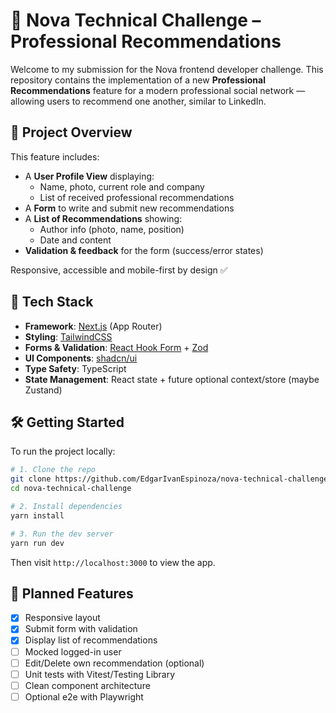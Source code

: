 # 🧪 Nova Technical Challenge – Professional Recommendations

Welcome to my submission for the Nova frontend developer challenge. This repository contains the implementation of a new **Professional Recommendations** feature for a modern professional social network — allowing users to recommend one another, similar to LinkedIn.

## 🚀 Project Overview

This feature includes:

- A **User Profile View** displaying:
  - Name, photo, current role and company
  - List of received professional recommendations
- A **Form** to write and submit new recommendations
- A **List of Recommendations** showing:
  - Author info (photo, name, position)
  - Date and content
- **Validation & feedback** for the form (success/error states)

Responsive, accessible and mobile-first by design ✅

## 🧰 Tech Stack

- **Framework**: [Next.js](https://nextjs.org/) (App Router)
- **Styling**: [TailwindCSS](https://tailwindcss.com/)
- **Forms & Validation**: [React Hook Form](https://react-hook-form.com/) + [Zod](https://zod.dev/)
- **UI Components**: [shadcn/ui](https://ui.shadcn.com/)
- **Type Safety**: TypeScript
- **State Management**: React state + future optional context/store (maybe Zustand)

## 🛠️ Getting Started

To run the project locally:

```bash
# 1. Clone the repo
git clone https://github.com/EdgarIvanEspinoza/nova-technical-challenge.git
cd nova-technical-challenge

# 2. Install dependencies
yarn install

# 3. Run the dev server
yarn run dev
```

Then visit `http://localhost:3000` to view the app.

## 🧪 Planned Features

- [x] Responsive layout
- [x] Submit form with validation
- [x] Display list of recommendations
- [ ] Mocked logged-in user
- [ ] Edit/Delete own recommendation (optional)
- [ ] Unit tests with Vitest/Testing Library
- [ ] Clean component architecture
- [ ] Optional e2e with Playwright
